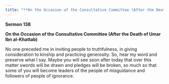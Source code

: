 ```yaml
---
title: "**On the Occasion of the Consultative Committee (After the Death of Umar Ibn al-Khattab)**" 
---
```

**Sermon 138**

**On the Occasion of the Consultative Committee \(After the Death of Umar Ibn al\-Khattab\)**

No one preceded me in inviting people to truthfulness, in giving consideration to kinship and practicing generosity\. So, hear my word and preserve what I say\. Maybe you will see soon after today that over this matter swords will be drawn and pledges will be broken, so much so that some of you will become leaders of the people of misguidance and followers of people of ignorance\.

